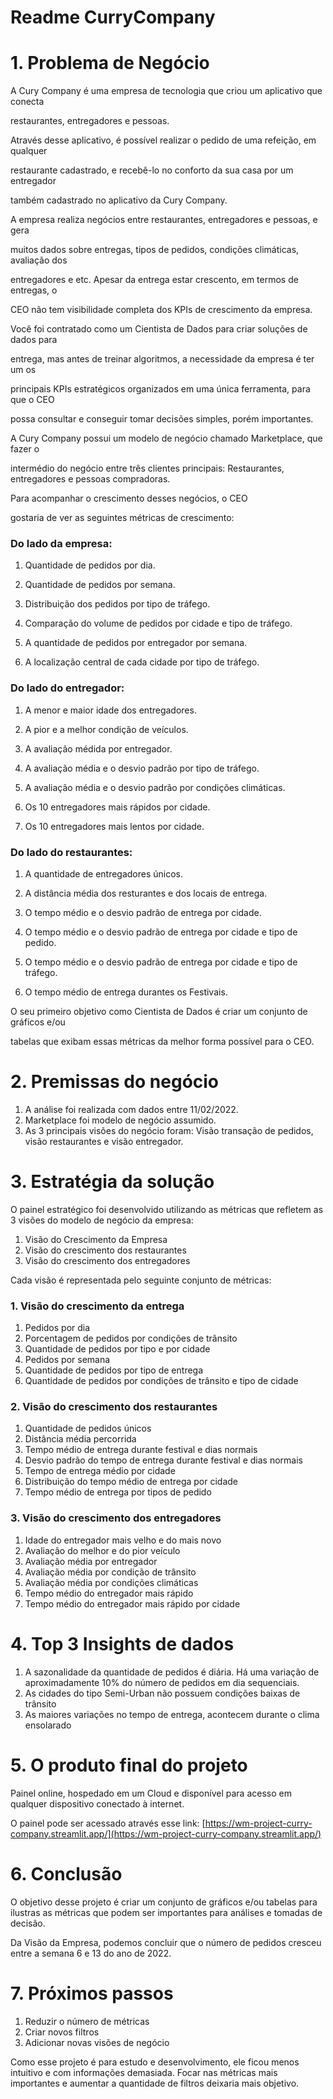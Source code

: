 # Readme CurryCompany

# 1. Problema de Negócio

A Cury Company é uma empresa de tecnologia que criou um aplicativo que conecta

restaurantes, entregadores e pessoas.

Através desse aplicativo, é possível realizar o pedido de uma refeição, em qualquer

restaurante cadastrado, e recebê-lo no conforto da sua casa por um entregador

também cadastrado no aplicativo da Cury Company.

A empresa realiza negócios entre restaurantes, entregadores e pessoas, e gera

muitos dados sobre entregas, tipos de pedidos, condições climáticas, avaliação dos

entregadores e etc. Apesar da entrega estar crescento, em termos de entregas, o

CEO não tem visibilidade completa dos KPIs de crescimento da empresa.

Você foi contratado como um Cientista de Dados para criar soluções de dados para

entrega, mas antes de treinar algoritmos, a necessidade da empresa é ter um os

principais KPIs estratégicos organizados em uma única ferramenta, para que o CEO

possa consultar e conseguir tomar decisões simples, porém importantes.

A Cury Company possui um modelo de negócio chamado Marketplace, que fazer o

intermédio do negócio entre três clientes principais: Restaurantes, entregadores e pessoas compradoras.

Para acompanhar o crescimento desses negócios, o CEO

gostaria de ver as seguintes métricas de crescimento:

### Do lado da empresa:

1. Quantidade de pedidos por dia.

2. Quantidade de pedidos por semana.

3. Distribuição dos pedidos por tipo de tráfego.

4. Comparação do volume de pedidos por cidade e tipo de tráfego.

4. A quantidade de pedidos por entregador por semana.

5. A localização central de cada cidade por tipo de tráfego.

### Do lado do entregador:

1. A menor e maior idade dos entregadores.

2. A pior e a melhor condição de veículos.

3. A avaliação médida por entregador.

4. A avaliação média e o desvio padrão por tipo de tráfego.

5. A avaliação média e o desvio padrão por condições climáticas.

6. Os 10 entregadores mais rápidos por cidade.

7. Os 10 entregadores mais lentos por cidade.

### Do lado do restaurantes:

1. A quantidade de entregadores únicos.

2. A distância média dos resturantes e dos locais de entrega.

3. O tempo médio e o desvio padrão de entrega por cidade.

4. O tempo médio e o desvio padrão de entrega por cidade e tipo de pedido.

5. O tempo médio e o desvio padrão de entrega por cidade e tipo de tráfego.

6. O tempo médio de entrega durantes os Festivais.

O seu primeiro objetivo como Cientista de Dados é criar um conjunto de gráficos e/ou

tabelas que exibam essas métricas da melhor forma possível para o CEO.

# 2. Premissas do negócio

1. A análise foi realizada com dados entre 11/02/2022.
2. Marketplace foi modelo de negócio assumido.
3. As 3 principais visões do negócio foram: Visão transação de pedidos, visão restaurantes e visão entregador.

# 3. Estratégia da solução

O painel estratégico foi desenvolvido utilizando as métricas que refletem as 3 visões do modelo de negócio da empresa:

1. Visão do Crescimento da Empresa
2. Visão do crescimento dos restaurantes
3. Visão do crescimento dos entregadores

Cada visão é representada pelo seguinte conjunto de métricas:

### 1. Visão do crescimento da entrega

1. Pedidos por dia
2. Porcentagem de pedidos por condições de trânsito
3. Quantidade de pedidos por tipo e por cidade
4. Pedidos por semana
5. Quantidade de pedidos por tipo de entrega 
6. Quantidade de pedidos por condições de trânsito e tipo de cidade

### 2. Visão do crescimento dos restaurantes

1. Quantidade de pedidos únicos
2. Distância média percorrida
3. Tempo médio de entrega durante festival e dias normais
4. Desvio padrão do tempo de entrega durante festival e dias normais
5. Tempo de entrega médio por cidade
6. Distribuição do tempo médio de entrega por cidade
7. Tempo médio de entrega por tipos de pedido

### 3. Visão do crescimento dos entregadores

1. Idade do entregador mais velho e do mais novo
2. Avaliação do melhor e do pior veículo
3. Avaliação média por entregador 
4. Avaliação média por condição de trânsito
5. Avaliação média por condições climáticas 
6. Tempo médio do entregador mais rápido
7. Tempo médio do entregador mais rápido por cidade

# 4. Top 3 Insights de dados

1. A sazonalidade da quantidade de pedidos é diária. Há uma variação de aproximadamente 10% do número de pedidos em dia sequenciais.
2. As cidades do tipo Semi-Urban não possuem condições baixas de trânsito
3. As maiores variações no tempo de entrega, acontecem durante o clima ensolarado

# 5. O produto final do projeto

Painel online, hospedado em um Cloud e disponível para acesso em qualquer dispositivo conectado à internet.

O painel pode ser acessado através esse link: [https://wm-project-curry-company.streamlit.app/](https://wm-project-curry-company.streamlit.app/)

# 6. Conclusão

O objetivo desse projeto é criar um conjunto de gráficos e/ou tabelas para ilustras as métricas que podem ser importantes para análises e tomadas de decisão.

Da Visão da Empresa, podemos concluir que o número de pedidos cresceu entre a semana 6 e 13 do ano de 2022.

# 7. Próximos passos

1. Reduzir o número de métricas
2. Criar novos filtros
3. Adicionar novas visões de negócio

Como esse projeto é para estudo e desenvolvimento, ele ficou menos intuitivo e com informações demasiada. Focar nas métricas mais importantes e aumentar a quantidade de filtros deixaria mais objetivo.
